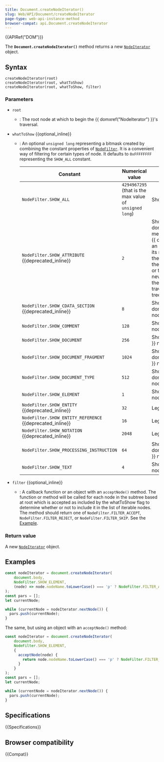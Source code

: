 ```yaml
---
title: Document.createNodeIterator()
slug: Web/API/Document/createNodeIterator
page-type: web-api-instance-method
browser-compat: api.Document.createNodeIterator
---
```


{{APIRef("DOM")}}

The **`Document.createNodeIterator()`** method returns a new [`NodeIterator`](/en-US/docs/Web/API/NodeIterator) object.

## Syntax

```js-nolint
createNodeIterator(root)
createNodeIterator(root, whatToShow)
createNodeIterator(root, whatToShow, filter)
```

### Parameters

- `root`

  - : The root node at which to begin the {{ domxref("NodeIterator") }}'s traversal.

- `whatToShow` {{optional_inline}}

  - : An optional `unsigned long` representing a bitmask created by
    combining the constant properties of
    [`NodeFilter`](https://www.w3.org/TR/DOM-Level-2-Traversal-Range/traversal.html#Traversal-NodeFilter).
    It is a convenient way of filtering for certain types of node. It defaults to
    `0xFFFFFFFF` representing the `SHOW_ALL` constant.

    | Constant                                                 | Numerical value                                         | Description                                                                                                                                                                                                                                                                                                                                                                                     |
    | -------------------------------------------------------- | ------------------------------------------------------- | ----------------------------------------------------------------------------------------------------------------------------------------------------------------------------------------------------------------------------------------------------------------------------------------------------------------------------------------------------------------------------------------------- |
    | `NodeFilter.SHOW_ALL`                                    | `4294967295` (that is the max value of `unsigned long`) | Shows all nodes.                                                                                                                                                                                                                                                                                                                                                                                |
    | `NodeFilter.SHOW_ATTRIBUTE` {{deprecated_inline}}        | `2`                                                     | Shows attribute {{ domxref("Attr") }} nodes. This is meaningful only when creating a {{ domxref("TreeWalker") }} with an {{ domxref("Attr") }} node as its root. In this case, it means that the attribute node will appear in the first position of the iteration or traversal. Since attributes are never children of other nodes, they do not appear when traversing over the document tree. |
    | `NodeFilter.SHOW_CDATA_SECTION` {{deprecated_inline}}    | `8`                                                     | Shows {{ domxref("CDATASection") }} nodes.                                                                                                                                                                                                                                                                                                                                                      |
    | `NodeFilter.SHOW_COMMENT`                                | `128`                                                   | Shows {{ domxref("Comment") }} nodes.                                                                                                                                                                                                                                                                                                                                                           |
    | `NodeFilter.SHOW_DOCUMENT`                               | `256`                                                   | Shows {{ domxref("Document") }} nodes.                                                                                                                                                                                                                                                                                                                                                          |
    | `NodeFilter.SHOW_DOCUMENT_FRAGMENT`                      | `1024`                                                  | Shows {{ domxref("DocumentFragment") }} nodes.                                                                                                                                                                                                                                                                                                                                                  |
    | `NodeFilter.SHOW_DOCUMENT_TYPE`                          | `512`                                                   | Shows {{ domxref("DocumentType") }} nodes.                                                                                                                                                                                                                                                                                                                                                      |
    | `NodeFilter.SHOW_ELEMENT`                                | `1`                                                     | Shows {{ domxref("Element") }} nodes.                                                                                                                                                                                                                                                                                                                                                           |
    | `NodeFilter.SHOW_ENTITY` {{deprecated_inline}}           | `32`                                                    | Legacy, no more usable.                                                                                                                                                                                                                                                                                                                                                                         |
    | `NodeFilter.SHOW_ENTITY_REFERENCE` {{deprecated_inline}} | `16`                                                    | Legacy, no more usable.                                                                                                                                                                                                                                                                                                                                                                         |
    | `NodeFilter.SHOW_NOTATION` {{deprecated_inline}}         | `2048`                                                  | Legacy, no more usable.                                                                                                                                                                                                                                                                                                                                                                         |
    | `NodeFilter.SHOW_PROCESSING_INSTRUCTION`                 | `64`                                                    | Shows {{ domxref("ProcessingInstruction") }} nodes.                                                                                                                                                                                                                                                                                                                                             |
    | `NodeFilter.SHOW_TEXT`                                   | `4`                                                     | Shows {{ domxref("Text") }} nodes.                                                                                                                                                                                                                                                                                                                                                              |

- `filter` {{optional_inline}}
  - : A callback function or an object with an `acceptNode()` method. The function or method will be called for each node in the subtree based at root which is accepted as included by the whatToShow flag to determine whether or not to include it in the list of iterable nodes. The method should return one of `NodeFilter.FILTER_ACCEPT`, `NodeFilter.FILTER_REJECT`, or `NodeFilter.FILTER_SKIP`. See the [Example](#examples).

### Return value

A new [`NodeIterator`](/en-US/docs/Web/API/NodeIterator) object.

## Examples

```js
const nodeIterator = document.createNodeIterator(
    document.body,
    NodeFilter.SHOW_ELEMENT,
    (node) => node.nodeName.toLowerCase() === 'p' ? NodeFilter.FILTER_ACCEPT : NodeFilter.FILTER_REJECT
);
const pars = [];
let currentNode;

while (currentNode = nodeIterator.nextNode()) {
  pars.push(currentNode);
}
```

The same, but using an object with an `acceptNode()` method:

```js
const nodeIterator = document.createNodeIterator(
    document.body,
    NodeFilter.SHOW_ELEMENT,
    {
      acceptNode(node) {
        return node.nodeName.toLowerCase() === 'p' ? NodeFilter.FILTER_ACCEPT : NodeFilter.FILTER_REJECT;
      }
    }
);
const pars = [];
let currentNode;

while (currentNode = nodeIterator.nextNode()) {
  pars.push(currentNode);
}
```

## Specifications

{{Specifications}}

## Browser compatibility

{{Compat}}

